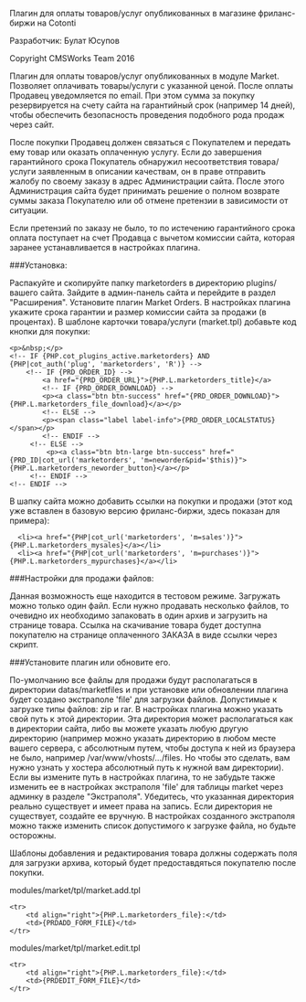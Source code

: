 Плагин для оплаты товаров/услуг опубликованных в магазине фриланс-биржи на Cotonti

Разработчик: Булат Юсупов

Copyright CMSWorks Team 2016

Плагин для оплаты товаров/услуг опубликованных в модуле Market. Позволяет оплачивать товары/услуги с указанной ценой. После оплаты Продавец уведомляется по email. При этом сумма за покупку резервируется на счету сайта на гарантийный срок (например 14 дней), чтобы обеспечить безопасность проведения подобного рода продаж через сайт.

После покупки Продавец должен связаться с Покупателем и передать ему товар или оказать оплаченную услугу. Если до завершения гарантийного срока Покупатель обнаружил несоответствия товара/услуги заявленным в описании качествам, он в праве отправить жалобу по своему заказу в адрес Администрации сайта. После этого Администрация сайта будет принимать решение о полном возврате суммы заказа Покупателю или об отмене претензии в зависимости от ситуации.

Если претензий по заказу не было, то по истечению гарантийного срока оплата поступает на счет Продавца с вычетом комиссии сайта, которая заранее устанавливается в настройках плагина.

###Установка:

Распакуйте и скопируйте папку marketorders в директорию plugins/ вашего сайта.
Зайдите в админ-панель сайта и перейдите в раздел "Расширения". Установите плагин Market Orders.
В настройках плагина укажите срока гарантии и размер комиссии сайта за продажи (в процентах).
В шаблоне карточки товара/услуги (market.tpl) добавьте код кнопки для покупки:

<!-- IF {PRD_COST} > 0 AND {PRD_STATE} == 0 -->
    <p>&nbsp;</p>
    <!-- IF {PHP.cot_plugins_active.marketorders} AND {PHP|cot_auth('plug', 'marketorders', 'R')} -->
        <!-- IF {PRD_ORDER_ID} -->
            <a href="{PRD_ORDER_URL}">{PHP.L.marketorders_title}</a>
            <!-- IF {PRD_ORDER_DOWNLOAD} -->
            <p><a class="btn btn-success" href="{PRD_ORDER_DOWNLOAD}">{PHP.L.marketorders_file_download}</a></p>
            <!-- ELSE -->
            <p><span class="label label-info">{PRD_ORDER_LOCALSTATUS}</span></p>
            <!-- ENDIF -->  
         <!-- ELSE -->
             <p><a class="btn btn-large btn-success" href="{PRD_ID|cot_url('marketorders', 'm=neworder&pid='$this)}">{PHP.L.marketorders_neworder_button}</a></p>
         <!-- ENDIF -->
    <!-- ENDIF -->
<!-- ENDIF -->
 

В шапку сайта можно добавить ссылки на покупки и продажи (этот код уже вставлен в базовую версию фриланс-биржи, здесь показан для примера):

<!-- IF {PHP.cot_plugins_active.marketorders} -->
      <li><a href="{PHP|cot_url('marketorders', 'm=sales')}">{PHP.L.marketorders_mysales}</a></li>
      <li><a href="{PHP|cot_url('marketorders', 'm=purchases')}">{PHP.L.marketorders_mypurchases}</a></li>
<!-- ENDIF -->
 

###Настройки для продажи файлов:

Данная возможность еще находится в тестовом режиме. Загружать можно только один файл. Если нужно продавать несколько файлов, то очевидно их необходимо запаковать в один архив и загрузить на странице товара. Ссылка на скачивание товара будет доступна покупателю на странице оплаченного ЗАКАЗА в виде ссылки через скрипт.
 

###Установите плагин или обновите его.
 
По-умолчанию все файлы для продажи будут располагаться в директории datas/marketfiles и при установке или обновлении плагина будет создано экстраполе 'file' для загрузки файлов. Допустимые к загрузке типы файлов: zip и rar. 
В настройках плагина можно указать свой путь к этой директории. Эта директория может располагаться как в директории сайта, либо вы можете указать любую другую директорию (например можно указать директорию в любом месте вашего сервера, с абсолютным путем, чтобы доступа к ней из браузера не было, например /var/www/vhosts/.../files. Но чтобы это сделать, вам нужно узнать у хостера абсолютный путь к нужной вам директории). Если вы измените путь в настройках плагина, то не забудьте также изменить ее в настройках экстраполя 'file' для таблицы market через админку в разделе "Экстраполя". Убедитесь, что указанная директория реально существует и имеет права на запись. Если директория не существует, создайте ее вручную. В настройках созданного экстраполя можно также изменить список допустимого к загрузке файла, но будьте осторожны.
 
Шаблоны добавления и редактирования товара должны содержать поля для загрузки архива, который будет предоставдяться покупателю после покупки.

modules/market/tpl/market.add.tpl

<!-- IF {PHP.cot_plugins_active.marketorders} -->
    <tr>
        <td align="right">{PHP.L.marketorders_file}:</td>
        <td>{PRDADD_FORM_FILE}</td>
    </tr>
<!-- ENDIF -->

modules/market/tpl/market.edit.tpl

<!-- IF {PHP.cot_plugins_active.marketorders} -->
    <tr>
        <td align="right">{PHP.L.marketorders_file}:</td>
        <td>{PRDEDIT_FORM_FILE}</td>
    </tr>
<!-- ENDIF -->
 

 
